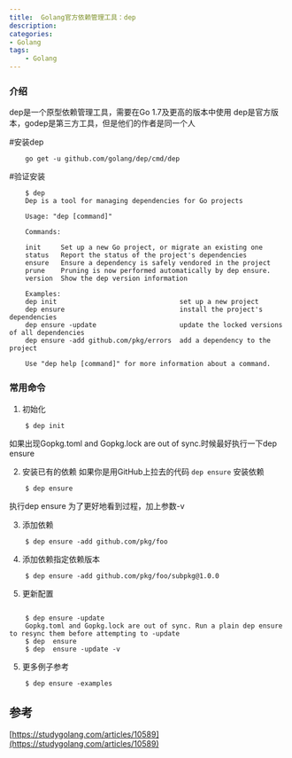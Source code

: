 ```yaml
---
title:  Golang官方依赖管理工具：dep
description: 
categories:
- Golang 
tags:
    - Golang
---
```


### 介绍
dep是一个原型依赖管理工具，需要在Go 1.7及更高的版本中使用
dep是官方版本，godep是第三方工具，但是他们的作者是同一个人

#安装dep
```
    go get -u github.com/golang/dep/cmd/dep
```
#验证安装
```
    $ dep
    Dep is a tool for managing dependencies for Go projects
    
    Usage: "dep [command]"
    
    Commands:
    
    init     Set up a new Go project, or migrate an existing one
    status   Report the status of the project's dependencies
    ensure   Ensure a dependency is safely vendored in the project
    prune    Pruning is now performed automatically by dep ensure.
    version  Show the dep version information
    
    Examples:
    dep init                               set up a new project
    dep ensure                             install the project's dependencies
    dep ensure -update                     update the locked versions of all dependencies
    dep ensure -add github.com/pkg/errors  add a dependency to the project
    
    Use "dep help [command]" for more information about a command.
```

### 常用命令

1. 初始化
```
    $ dep init
```
如果出现Gopkg.toml and Gopkg.lock are out of sync.时候最好执行一下dep ensure

2. 安装已有的依赖
如果你是用GitHub上拉去的代码 <code>dep ensure</code> 安装依赖
```
    $ dep ensure

```
执行dep ensure 为了更好地看到过程，加上参数-v

3. 添加依赖
```
    $ dep ensure -add github.com/pkg/foo

```

4. 添加依赖指定依赖版本
```
    $ dep ensure -add github.com/pkg/foo/subpkg@1.0.0 

```

5. 更新配置
```

    $ dep ensure -update
    Gopkg.toml and Gopkg.lock are out of sync. Run a plain dep ensure to resync them before attempting to -update
    $ dep  ensure 
    $ dep  ensure -update -v

```

5. 更多例子参考
```
    $ dep ensure -examples
```



## 参考
[https://studygolang.com/articles/10589](https://studygolang.com/articles/10589)
